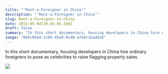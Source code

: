 ```yaml
---
title: "‘Rent-a-Foreigner in China’"
description: "‘Rent-a-Foreigner in China’"
slug: Rent-a-Foreigner-in-China
date: 2015-05-04T20:45:05.336Z
draft: false
summary: "In this short documentary, housing developers in China hire ordinary foreigners to pose as celebrities to raise flagging property sales."
image: "0b0c058d-2c08-45a9-9c48-a7e8c1badd16"
---
```



In this short documentary, housing developers in China hire ordinary
foreigners to pose as celebrities to raise flagging property sales.

[![](https://lh4.googleusercontent.com/proxy/h5eRe7HQkuNbU5oNvtdKeW2ldovroKyYWwRjZDR8fFlr6_OUhMCnvFDllB3OOpm-L_ngi2tU1ZN0OvHiRlG9bXstFB_UogIUI5_BfAa5wV2Zbg7iH3DsSIGSPqEczhPr7JzHHQhPiuFVdey8k8SEfdSFLmvC6g=w506-h303)](http://www.nytimes.com/2015/04/28/opinion/rent-a-foreigner-in-china.html)

